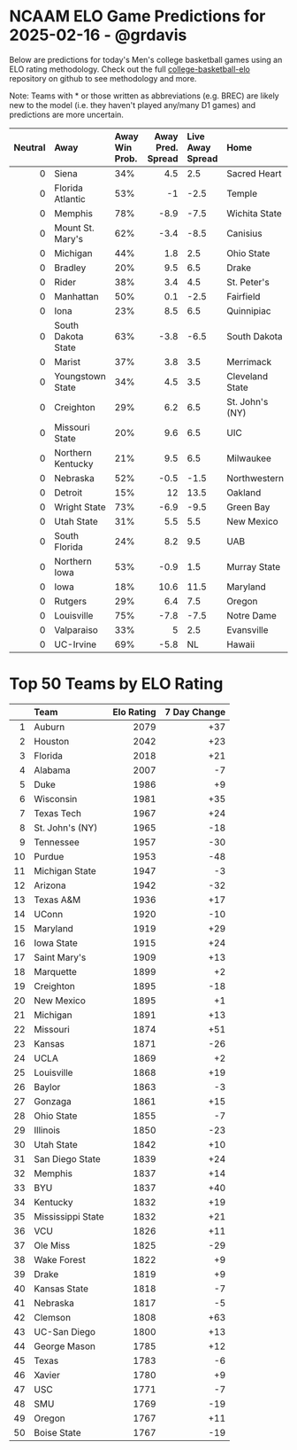 # NCAAM ELO Game Predictions for 2025-02-16 - @grdavis
Below are predictions for today's Men's college basketball games using an ELO rating methodology. Check out the full [college-basketball-elo](https://github.com/grdavis/college-basketball-elo) repository on github to see methodology and more.

Note: Teams with * or those written as abbreviations (e.g. BREC) are likely new to the model (i.e. they haven't played any/many D1 games) and predictions are more uncertain.

|   Neutral | Away               | Away Win Prob.   |   Away Pred. Spread | Live Away Spread   | Home            | Home Win Prob.   |   Home Pred. Spread |
|----------:|:-------------------|:-----------------|--------------------:|:-------------------|:----------------|:-----------------|--------------------:|
|         0 | Siena              | 34%              |                 4.5 | 2.5                | Sacred Heart    | 66%              |                -4.5 |
|         0 | Florida Atlantic   | 53%              |                -1   | -2.5               | Temple          | 47%              |                 1   |
|         0 | Memphis            | 78%              |                -8.9 | -7.5               | Wichita State   | 22%              |                 8.9 |
|         0 | Mount St. Mary's   | 62%              |                -3.4 | -8.5               | Canisius        | 38%              |                 3.4 |
|         0 | Michigan           | 44%              |                 1.8 | 2.5                | Ohio State      | 56%              |                -1.8 |
|         0 | Bradley            | 20%              |                 9.5 | 6.5                | Drake           | 80%              |                -9.5 |
|         0 | Rider              | 38%              |                 3.4 | 4.5                | St. Peter's     | 62%              |                -3.4 |
|         0 | Manhattan          | 50%              |                 0.1 | -2.5               | Fairfield       | 50%              |                -0.1 |
|         0 | Iona               | 23%              |                 8.5 | 6.5                | Quinnipiac      | 77%              |                -8.5 |
|         0 | South Dakota State | 63%              |                -3.8 | -6.5               | South Dakota    | 37%              |                 3.8 |
|         0 | Marist             | 37%              |                 3.8 | 3.5                | Merrimack       | 63%              |                -3.8 |
|         0 | Youngstown State   | 34%              |                 4.5 | 3.5                | Cleveland State | 66%              |                -4.5 |
|         0 | Creighton          | 29%              |                 6.2 | 6.5                | St. John's (NY) | 71%              |                -6.2 |
|         0 | Missouri State     | 20%              |                 9.6 | 6.5                | UIC             | 80%              |                -9.6 |
|         0 | Northern Kentucky  | 21%              |                 9.5 | 6.5                | Milwaukee       | 79%              |                -9.5 |
|         0 | Nebraska           | 52%              |                -0.5 | -1.5               | Northwestern    | 48%              |                 0.5 |
|         0 | Detroit            | 15%              |                12   | 13.5               | Oakland         | 85%              |               -12   |
|         0 | Wright State       | 73%              |                -6.9 | -9.5               | Green Bay       | 27%              |                 6.9 |
|         0 | Utah State         | 31%              |                 5.5 | 5.5                | New Mexico      | 69%              |                -5.5 |
|         0 | South Florida      | 24%              |                 8.2 | 9.5                | UAB             | 76%              |                -8.2 |
|         0 | Northern Iowa      | 53%              |                -0.9 | 1.5                | Murray State    | 47%              |                 0.9 |
|         0 | Iowa               | 18%              |                10.6 | 11.5               | Maryland        | 82%              |               -10.6 |
|         0 | Rutgers            | 29%              |                 6.4 | 7.5                | Oregon          | 71%              |                -6.4 |
|         0 | Louisville         | 75%              |                -7.8 | -7.5               | Notre Dame      | 25%              |                 7.8 |
|         0 | Valparaiso         | 33%              |                 5   | 2.5                | Evansville      | 67%              |                -5   |
|         0 | UC-Irvine          | 69%              |                -5.8 | NL                 | Hawaii          | 31%              |                 5.8 |

# Top 50 Teams by ELO Rating
|    | Team              |   Elo Rating |   7 Day Change |
|---:|:------------------|-------------:|---------------:|
|  1 | Auburn            |         2079 |            +37 |
|  2 | Houston           |         2042 |            +23 |
|  3 | Florida           |         2018 |            +21 |
|  4 | Alabama           |         2007 |             -7 |
|  5 | Duke              |         1986 |             +9 |
|  6 | Wisconsin         |         1981 |            +35 |
|  7 | Texas Tech        |         1967 |            +24 |
|  8 | St. John's (NY)   |         1965 |            -18 |
|  9 | Tennessee         |         1957 |            -30 |
| 10 | Purdue            |         1953 |            -48 |
| 11 | Michigan State    |         1947 |             -3 |
| 12 | Arizona           |         1942 |            -32 |
| 13 | Texas A&M         |         1936 |            +17 |
| 14 | UConn             |         1920 |            -10 |
| 15 | Maryland          |         1919 |            +29 |
| 16 | Iowa State        |         1915 |            +24 |
| 17 | Saint Mary's      |         1909 |            +13 |
| 18 | Marquette         |         1899 |             +2 |
| 19 | Creighton         |         1895 |            -18 |
| 20 | New Mexico        |         1895 |             +1 |
| 21 | Michigan          |         1891 |            +13 |
| 22 | Missouri          |         1874 |            +51 |
| 23 | Kansas            |         1871 |            -26 |
| 24 | UCLA              |         1869 |             +2 |
| 25 | Louisville        |         1868 |            +19 |
| 26 | Baylor            |         1863 |             -3 |
| 27 | Gonzaga           |         1861 |            +15 |
| 28 | Ohio State        |         1855 |             -7 |
| 29 | Illinois          |         1850 |            -23 |
| 30 | Utah State        |         1842 |            +10 |
| 31 | San Diego State   |         1839 |            +24 |
| 32 | Memphis           |         1837 |            +14 |
| 33 | BYU               |         1837 |            +40 |
| 34 | Kentucky          |         1832 |            +19 |
| 35 | Mississippi State |         1832 |            +21 |
| 36 | VCU               |         1826 |            +11 |
| 37 | Ole Miss          |         1825 |            -29 |
| 38 | Wake Forest       |         1822 |             +9 |
| 39 | Drake             |         1819 |             +9 |
| 40 | Kansas State      |         1818 |             -7 |
| 41 | Nebraska          |         1817 |             -5 |
| 42 | Clemson           |         1808 |            +63 |
| 43 | UC-San Diego      |         1800 |            +13 |
| 44 | George Mason      |         1785 |            +12 |
| 45 | Texas             |         1783 |             -6 |
| 46 | Xavier            |         1780 |             +9 |
| 47 | USC               |         1771 |             -7 |
| 48 | SMU               |         1769 |            -19 |
| 49 | Oregon            |         1767 |            +11 |
| 50 | Boise State       |         1767 |            -19 |